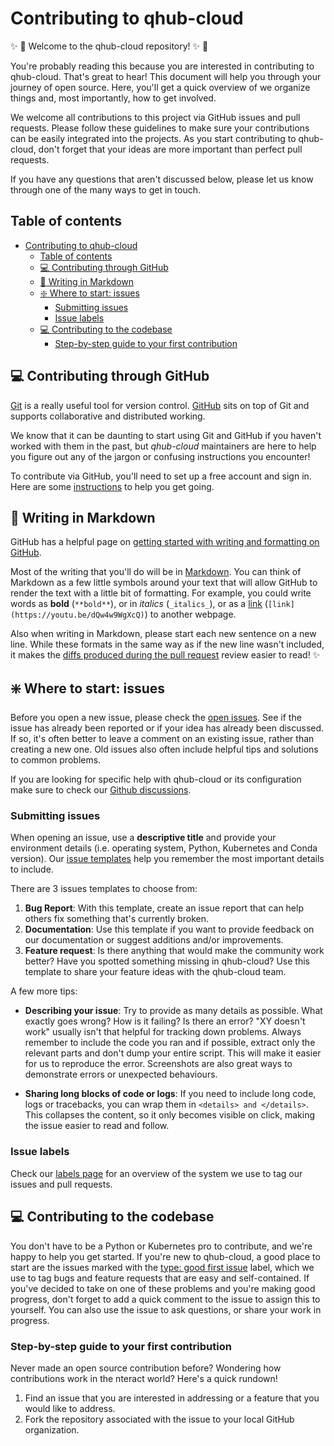 # Contributing to qhub-cloud

:sparkles: :raised_hands:  Welcome to the qhub-cloud repository! :sparkles: :raised_hands:

You're probably reading this because you are interested in contributing to qhub-cloud. That's great to hear! This document will help you through your journey of open source. Here, you'll get a quick overview of we organize things and, most importantly, how to get involved.

We welcome all contributions to this project via GitHub issues and pull requests. Please follow these guidelines to make sure your contributions can be easily integrated into the projects. As you start contributing to qhub-cloud, don't forget that your ideas are more important than perfect pull requests.

If you have any questions that aren't discussed below, please let us know through one of the many ways to get in touch.

## Table of contents

- [Contributing to qhub-cloud](#contributing-to-qhub-cloud)
  - [Table of contents](#table-of-contents)
  - [:computer: Contributing through GitHub](#computer-contributing-through-github)
  - [:pencil: Writing in Markdown](#pencil-writing-in-markdown)
  - [:sparkle: Where to start: issues](#sparkle-where-to-start-issues)
    - [Submitting issues](#submitting-issues)
    - [Issue labels](#issue-labels)
  - [:computer: Contributing to the codebase](#computer-contributing-to-the-codebase)
    - [Step-by-step guide to your first contribution](#step-by-step-guide-to-your-first-contribution)

## :computer: Contributing through GitHub

[Git][git] is a really useful tool for version control.
[GitHub][github] sits on top of Git and supports collaborative and distributed working.

We know that it can be daunting to start using Git and GitHub if you haven't worked with them in the past, but _qhub-cloud_ maintainers are here to help you figure out any of the jargon or confusing instructions you encounter!

To contribute via GitHub, you'll need to set up a free account and sign in.
Here are some [instructions](https://help.github.com/articles/signing-up-for-a-new-github-account/) to help you get going.

## :pencil: Writing in Markdown

GitHub has a helpful page on [getting started with writing and formatting on GitHub](https://help.github.com/articles/getting-started-with-writing-and-formatting-on-github).

Most of the writing that you'll do will be in [Markdown][markdown].
You can think of Markdown as a few little symbols around your text that will allow GitHub to render the text with a little bit of formatting.
For example, you could write words as **bold** (`**bold**`), or in _italics_ (`_italics_`), or as a [link][rick-roll] (`[link](https://youtu.be/dQw4w9WgXcQ)`) to another webpage.

Also when writing in Markdown, please start each new sentence on a new line.
While these formats in the same way as if the new line wasn't included, it makes the [diffs produced during the pull request](https://help.github.com/en/articles/about-comparing-branches-in-pull-requests) review easier to read! :sparkles:

## :sparkle: Where to start: issues

Before you open a new issue, please check the [open issues][qhub-cloud-issues]. See if the issue has already been reported or if your idea has already been discussed. If so, it's often better to leave a comment on an existing issue, rather than creating a new one. Old issues also often include helpful tips and solutions to common problems.

If you are looking for specific help with qhub-cloud or its configuration make sure to check our [Github discussions][qhub-cloud-qa].

### Submitting issues

When opening an issue, use a **descriptive title** and provide your environment details (i.e. operating system, Python, Kubernetes and Conda version). Our [issue templates][qhub-cloud-templates] help you remember the most important details to include. 

There are 3 issues templates to choose from:

1. **Bug Report**: With this template, create an issue report that can help others fix something that's currently broken.
2. **Documentation**: Use this template if you want to provide feedback on our documentation or suggest additions and/or improvements.
3. **Feature request**: Is there anything that would make the community work better? Have you spotted something missing in qhub-cloud? Use this template to share your feature ideas with the qhub-cloud team.

A few more tips:

- **Describing your issue**: Try to provide as many details as possible. What exactly goes wrong? How is it failing? Is there an error? "XY doesn't work" usually isn't that helpful for tracking down problems. Always remember to include the code you ran and if possible, extract only the relevant parts and don't dump your entire script.
This will make it easier for us to reproduce the error. Screenshots are also great ways to demonstrate errors or unexpected behaviours.

- **Sharing long blocks of code or logs**: If you need to include long code, logs or tracebacks, you can wrap them in `<details> and </details>`. This collapses the content, so it only becomes visible on click, making the issue easier to read and follow.

### Issue labels

Check our [labels page][qhub-cloud-labels] for an overview of the system we use to tag our issues and pull requests. 

## :computer: Contributing to the codebase

You don't have to be a Python or Kubernetes pro to contribute, and we're happy to help you get started. If you're new to qhub-cloud, a good place to start are the issues marked with the [type: good first issue](https://github.com/Quansight/qhub-cloud/labels/type%3A%20good%20first%20issue) label, which we use to tag bugs and feature requests that are easy and self-contained. If you've decided to take on one of these problems and you're making good progress, don't forget to add a quick comment to the issue to assign this to yourself. You can also use the issue to ask questions, or share your work in progress.

### Step-by-step guide to your first contribution 

Never made an open source contribution before? Wondering how contributions work in the nteract world? Here's a quick rundown!

1. Find an issue that you are interested in addressing or a feature that you would like to address.
2. Fork the repository associated with the issue to your local GitHub organization.


[qhub-cloud-repo]: https://github.com/Quansight/qhub-cloud/
[qhub-cloud-issues]: https://github.com/Quansight/qhub-cloud/issues
[qhub-cloud-labels]: https://github.com/Quansight/qhub-cloud/labels
[qhub-cloud-templates]: https://github.com/Quansight/qhub-cloud/issues/new/choose
[qhub-cloud-qa]: https://github.com/Quansight/qhub-cloud/discussions/categories/q-a
[issue-template]: https://github.com/Quansight/qhub-cloudb/lob/master/ISSUE_TEMPLATE.md
[git]: https://git-scm.com
[github]: https://github.com
[github-branches]: https://help.github.com/articles/creating-and-deleting-branches-within-your-repository
[github-fork]: https://help.github.com/articles/fork-a-repo
[github-flow]: https://guides.github.com/introduction/flow
[github-mergeconflicts]: https://help.github.com/articles/about-merge-conflicts
[github-pullrequest]: https://help.github.com/articles/creating-a-pull-request
[github-review]: https://help.github.com/articles/about-pull-request-reviews
[github-syncfork]: https://help.github.com/articles/syncing-a-fork
[markdown]: https://daringfireball.net/projects/markdown
[rick-roll]: https://www.youtube.com/watch?v=dQw4w9WgXcQ
[jerry-maguire]: https://media.giphy.com/media/uRb2p09vY8lEs/giphy.gif
[all-contributors]: https://github.com/kentcdodds/all-contributors#emoji-key